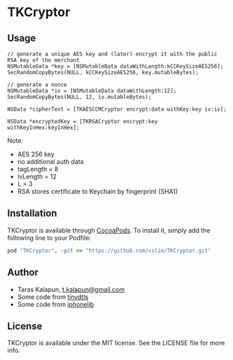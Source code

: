 # TKCryptor

## Usage

``` obj-c
// generate a unique AES key and (later) encrypt it with the public RSA key of the merchant
NSMutableData *key = [NSMutableData dataWithLength:kCCKeySizeAES256];
SecRandomCopyBytes(NULL, kCCKeySizeAES256, key.mutableBytes);

// generate a nonce
NSMutableData *iv = [NSMutableData dataWithLength:12];
SecRandomCopyBytes(NULL, 12, iv.mutableBytes);

NSData *cipherText = [TKAESCCMCryptor encrypt:data withKey:key iv:iv];

NSData *encryptedKey = [TKRSACryptor encrypt:key withKeyInHex:keyInHex];

```

Note:
* AES 256 key
* no additional auth data
* tagLength = 8
* ivLength = 12
* L = 3
* RSA stores certificate to Keychain by fingerprint (SHA1)

## Installation

TKCryptor is available through [CocoaPods](http://cocoapods.org). To install
it, simply add the following line to your Podfile:

``` ruby
pod "TKCryptor", :git => "https://github.com/xslim/TKCryptor.git"
```

## Author

* Taras Kalapun, t.kalapun@gmail.com
* Some code from [tinydtls](https://github.com/cetic/tinydtls/)
* Some code from [iphonelib](https://github.com/meinside/iphonelib)

## License

TKCryptor is available under the MIT license. See the LICENSE file for more info.

